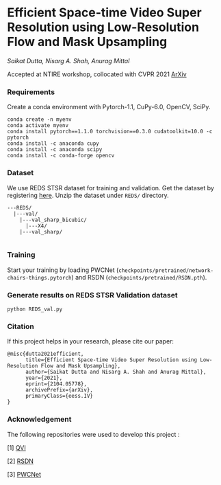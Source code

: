 # Efficient Space-time Video Super Resolution using Low-Resolution Flow and Mask Upsampling

_Saikat Dutta, Nisarg A. Shah, Anurag Mittal_

Accepted at NTIRE workshop, collocated with CVPR 2021 [ArXiv](https://arxiv.org/abs/2104.05778)

### Requirements
Create a conda environment with Pytorch-1.1, CuPy-6.0, OpenCV, SciPy.
```
conda create -n myenv
conda activate myenv
conda install pytorch==1.1.0 torchvision==0.3.0 cudatoolkit=10.0 -c pytorch
conda install -c anaconda cupy
conda install -c anaconda scipy
conda install -c conda-forge opencv
```
### Dataset
We use REDS STSR dataset for training and validation. Get the dataset by registering [here](https://competitions.codalab.org/competitions/28072#learn_the_details).
Unzip the dataset under `REDS/` directory.
```
---REDS/
  |---val/
    |---val_sharp_bicubic/
      |---X4/
    |---val_sharp/
    
```

### Training
Start your training by loading PWCNet (`checkpoints/pretrained/network-chairs-things.pytorch`) and RSDN (`checkpoints/pretrained/RSDN.pth`).

### Generate results on REDS STSR Validation dataset
```
python REDS_val.py
```

### Citation
If this project helps in your research, please cite our paper:
```
@misc{dutta2021efficient,
      title={Efficient Space-time Video Super Resolution using Low-Resolution Flow and Mask Upsampling}, 
      author={Saikat Dutta and Nisarg A. Shah and Anurag Mittal},
      year={2021},
      eprint={2104.05778},
      archivePrefix={arXiv},
      primaryClass={eess.IV}
}
```

### Acknowledgement
The following repositories were used to develop this project :

[1] [QVI](https://sites.google.com/view/xiangyuxu/qvi_nips19)

[2] [RSDN](https://github.com/junpan19/RSDN)

[3] [PWCNet](https://github.com/sniklaus/pytorch-pwc)
